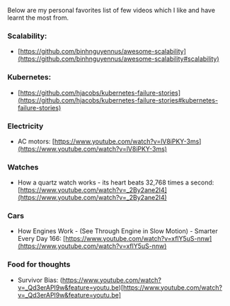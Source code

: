 Below are my personal favorites list of few videos which I like and have learnt the most from.

### Scalability: 
* [https://github.com/binhnguyennus/awesome-scalability](https://github.com/binhnguyennus/awesome-scalability#scalability)

### Kubernetes:
* [https://github.com/hjacobs/kubernetes-failure-stories](https://github.com/hjacobs/kubernetes-failure-stories#kubernetes-failure-stories)

### Electricity
* AC motors: [https://www.youtube.com/watch?v=lV8iPKY-3ms](https://www.youtube.com/watch?v=lV8iPKY-3ms)

### Watches
* How a quartz watch works - its heart beats 32,768 times a second:  [https://www.youtube.com/watch?v=_2By2ane2I4](https://www.youtube.com/watch?v=_2By2ane2I4)

### Cars
* How Engines Work - (See Through Engine in Slow Motion) - Smarter Every Day 166: [https://www.youtube.com/watch?v=xflY5uS-nnw](https://www.youtube.com/watch?v=xflY5uS-nnw)

### Food for thoughts

* Survivor Bias: (https://www.youtube.com/watch?v=_Qd3erAPI9w&feature=youtu.be)[https://www.youtube.com/watch?v=_Qd3erAPI9w&feature=youtu.be]


